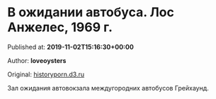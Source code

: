 
# В ожидании автобуса. Лос Анжелес, 1969 г.

Published at: **2019-11-02T15:16:30+00:00**

Author: **loveoysters**

Original: [historyporn.d3.ru](https://historyporn.d3.ru/v-ozhidanii-avtobusa-los-anzheles-1969-g-1870850/)

Зал ожидания автовокзала междугородних автобусов Грейхаунд.
